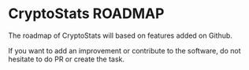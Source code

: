 CryptoStats ROADMAP
===================

The roadmap of CryptoStats will based on features added on Github.

If you want to add an improvement or contribute to the software, do not hesitate to do PR or create the task.
